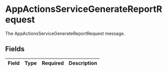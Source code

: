 # AppActionsServiceGenerateReportRequest

The AppActionsServiceGenerateReportRequest message.


## Fields

| Field       | Type        | Required    | Description |
| ----------- | ----------- | ----------- | ----------- |